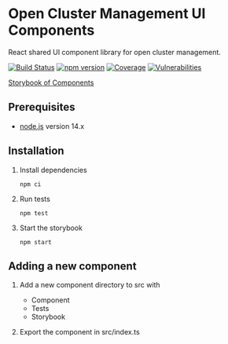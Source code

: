[comment]: # ( Copyright Contributors to the Open Cluster Management project )

# Open Cluster Management UI Components

React shared UI component library for open cluster management.

[![Build Status](https://travis-ci.com/open-cluster-management/ui-components.svg?branch=main)](https://travis-ci.com/open-cluster-management/ui-components)
[![npm version](https://badge.fury.io/js/%40open-cluster-management%2Fui-components.svg)](https://badge.fury.io/js/%40open-cluster-management%2Fui-components)
[![Coverage](https://sonarcloud.io/api/project_badges/measure?project=open-cluster-management_ui-components&metric=coverage&token=64149a11d78bff9de4105c800b8ec2219dae4ea4)](https://sonarcloud.io/dashboard?id=open-cluster-management_ui-components)
[![Vulnerabilities](https://sonarcloud.io/api/project_badges/measure?project=open-cluster-management_ui-components&metric=vulnerabilities&token=64149a11d78bff9de4105c800b8ec2219dae4ea4)](https://sonarcloud.io/dashboard?id=open-cluster-management_ui-components)

[Storybook of Components](https://open-cluster-management.github.io/ui-components/index.html)

## Prerequisites

- [node.js](https://nodejs.org/) version 14.x

## Installation

1. Install dependencies

   ```
   npm ci
   ```

2. Run tests

   ```
   npm test
   ```

3. Start the storybook

   ```
   npm start
   ```

## Adding a new component

1. Add a new component directory to src with

      - Component
      - Tests
      - Storybook

2. Export the component in src/index.ts

